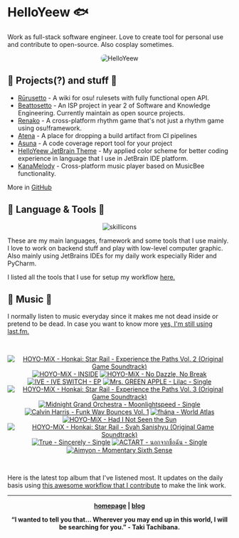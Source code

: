 # HelloYeew 🐟

Work as full-stack software engineer. Love to create tool for personal use and contribute to open-source. Also cosplay sometimes.

<p align=center>
    <img src=https://helloyeew.dev/home.webp style="border-radius: 8px" alt="HelloYeew" />
</p>


## 📄 Projects(?) and stuff 📄

- [Rūrusetto](https://rulesets.info/) - A wiki for osu! rulesets with fully functional open API.
- [Beattosetto](https://beatsets.info/) - An ISP project in year 2 of Software and Knowledge Engineering. Currently maintain as open source projects.
- [Renako](https://github.com/HelloYeew/renako) - A cross-platform rhythm game that's not just a rhythm game using osu!framework.
- [Atena](https://github.com/HelloYeew/atena) - A place for dropping a build artifact from CI pipelines
- [Asuna](https://github.com/HelloYeew/asuna) - A code coverage report tool for your project
- [HelloYeew JetBrain Theme](https://plugins.jetbrains.com/plugin/22883-helloyeew-theme) - My applied color scheme for better coding experience in language that I use in JetBrain IDE platform.
- [KanaMelody](https://github.com/HelloYeew/kana-melody) - Cross-platform music player based on MusicBee functionality.

More in [GitHub](https://github.com/HelloYeew?tab=repositories)

## 📇 Language & Tools 📇

<p align=center>
<img src=https://skillicons.dev/icons?i=python,django,cs,dotnet,java,js,ts,html,css,tailwind,prisma,nestjs,express,astro,svelte,php,docker,pycharm,rider,webstorm,idea,vscode,figma alt="skillicons" />
</p>

These are my main languages, framework and some tools that I use mainly. I love to work on backend stuff and play with low-level computer graphic. Also mainly using JetBrains IDEs for my daily work especially Rider and PyCharm.

I listed all the tools that I use for setup my workflow <a href="https://github.com/HelloYeew/workflow-setup">here.</a>

## 🎵 Music 🎵

I normally listen to music everyday since it makes me not dead inside or pretend to be dead. In case you want to know more <a href="https://www.last.fm/user/HelloYeew">yes, I'm still using last.fm.
  
<br>

<!-- lastfm -->
<p align="center"><a href="https://www.last.fm/music/HOYO-MiX/Honkai:+Star+Rail+-+Experience+the+Paths+Vol.+2+(Original+Game+Soundtrack)"><img src="https://lastfm.freetls.fastly.net/i/u/64s/011aa670104bcae247a4e513481b1bce.jpg" title="HOYO-MiX - Honkai: Star Rail - Experience the Paths Vol. 2 (Original Game Soundtrack)"></a> <a href="https://www.last.fm/music/HOYO-MiX/INSIDE"><img src="https://lastfm.freetls.fastly.net/i/u/64s/1d1842f08fd660fcaa77245a4fdadb9a.png" title="HOYO-MiX - INSIDE"></a> <a href="https://www.last.fm/music/HOYO-MiX/No+Dazzle,+No+Break"><img src="https://lastfm.freetls.fastly.net/i/u/64s/21e57da4e94e8c874938eda1516535fa.jpg" title="HOYO-MiX - No Dazzle, No Break"></a> <a href="https://www.last.fm/music/IVE/IVE+SWITCH+-+EP"><img src="https://lastfm.freetls.fastly.net/i/u/64s/b31abcd673f9fd3fb910d175e4a3b732.jpg" title="IVE - IVE SWITCH - EP"></a> <a href="https://www.last.fm/music/Mrs.+GREEN+APPLE/Lilac+-+Single"><img src="https://lastfm.freetls.fastly.net/i/u/64s/4a7039f5a45105a335fdb26e15eefb89.jpg" title="Mrs. GREEN APPLE - Lilac - Single"></a> <a href="https://www.last.fm/music/HOYO-MiX/Honkai:+Star+Rail+-+Experience+the+Paths+Vol.+3+(Original+Game+Soundtrack)"><img src="https://lastfm.freetls.fastly.net/i/u/64s/5b40b31861bd60f99b582f980ae14932.jpg" title="HOYO-MiX - Honkai: Star Rail - Experience the Paths Vol. 3 (Original Game Soundtrack)"></a> <a href="https://www.last.fm/music/Midnight+Grand+Orchestra/Moonlightspeed+-+Single"><img src="https://lastfm.freetls.fastly.net/i/u/64s/c1aa145addf6811b64bfca7dbf584382.jpg" title="Midnight Grand Orchestra - Moonlightspeed - Single"></a> <a href="https://www.last.fm/music/Calvin+Harris/Funk+Wav+Bounces+Vol.+1"><img src="https://lastfm.freetls.fastly.net/i/u/64s/698662ec36e0a324d4be8f7fac7247c4.jpg" title="Calvin Harris - Funk Wav Bounces Vol. 1"></a> <a href="https://www.last.fm/music/fh%C3%A1na/World+Atlas"><img src="https://lastfm.freetls.fastly.net/i/u/64s/6eddf45ec04c4dd4ecb77fc0f46b3076.jpg" title="fhána - World Atlas"></a> <a href="https://www.last.fm/music/HOYO-MiX/Had+I+Not+Seen+the+Sun"><img src="https://lastfm.freetls.fastly.net/i/u/64s/169bc0818a56b98f9df6927ed7b15f0a.png" title="HOYO-MiX - Had I Not Seen the Sun"></a> <a href="https://www.last.fm/music/HOYO-MiX/Honkai:+Star+Rail+-+Svah+Sanishyu+(Original+Game+Soundtrack)"><img src="https://lastfm.freetls.fastly.net/i/u/64s/b1f66cb055d3f363d58432199a6a852a.jpg" title="HOYO-MiX - Honkai: Star Rail - Svah Sanishyu (Original Game Soundtrack)"></a> <a href="https://www.last.fm/music/True/Sincerely+-+Single"><img src="https://lastfm.freetls.fastly.net/i/u/64s/839418f91a560cecbd4ebee003a1e41b.png" title="True - Sincerely - Single"></a> <a href="https://www.last.fm/music/ACTART/%E0%B8%99%E0%B8%AD%E0%B8%81%E0%B8%88%E0%B8%B2%E0%B8%81%E0%B8%8A%E0%B8%B7%E0%B9%88%E0%B8%AD%E0%B8%89%E0%B8%B1%E0%B8%99+-+Single"><img src="https://lastfm.freetls.fastly.net/i/u/64s/eedaad2006bbb1ca81249573223bef6e.jpg" title="ACTART - นอกจากชื่อฉัน - Single"></a> <a href="https://www.last.fm/music/Aimyon/Momentary+Sixth+Sense"><img src="https://lastfm.freetls.fastly.net/i/u/64s/9d1174750f21e7a462e7e78bf82a6cf3.jpg" title="Aimyon - Momentary Sixth Sense"></a> </p>

<br>

Here is the latest top album that I've listened most. It updates on the daily basis using <a href="https://github.com/melipass/lastfm-to-markdown/">this awesome workflow that I contribute</a> to make the link work.

---

<p align="center"><b><a href="https://helloyeew.dev">homepage</a> | <b><a href="https://helloyeew.dev/blog">blog</a></p>

<p align="center">“I wanted to tell you that… Wherever you may end up in this world, I will be searching for you.” - Taki Tachibana.</p>

